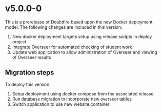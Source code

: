# v5.0.0-0

This is a prerelease of Doubtfire based upon the new Docker deployment model. The following changes are included in this version:

1. New docker deployment targets setup using release scripts in deploy project.
2. Integrate Overseer for automated checking of student work
3. Update web application to allow administration of Overseer and viewing of Overseer results

## Migration steps

To deploy this version:

1. Setup deployment using docker compose from the associated release.
2. Run database migration to incorporate new overseer tables
3. Switch application to use new website container
